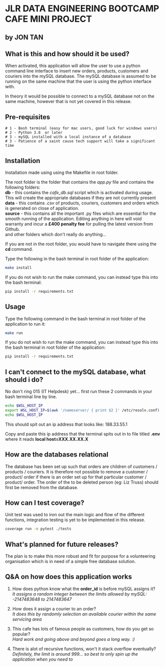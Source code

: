 
# JLR DATA ENGINEERING BOOTCAMP CAFE MINI PROJECT
## by JON TAN

## What is this and how should it be used?
When activated, this application will allow the user to use a python command line interface to insert new orders, products, customers and couriers into the mySQL database. The mySQL database is assumed to be running on the same machine that the user is using the python interface with.

In theory it would be possible to connect to a mySQL database not on the same machine, however that is not yet covered in this release.


## Pre-requisites
```
# 1 - Bash terminal (easy for mac users, good luck for windows users)
# 2 - Python 3.8  or later
# 3 - mySQL installed with a local instance of a database
# 3 - Patience of a saint cause tech support will take a significant time
```


## Installation
Installation made using using the Makefile in root folder. 

The root folder is the folder that contains the <i>app.py</i> file and contains the following folders:
<br><b>db</b> - this contains the <i>cafe_db.sql</i> script which is activated during usage. This will create the appropriate databases if they are not currently present
<br><b>data</b> - this contains <i>.csv</i> of products, couriers, customers and orders which is generated on close of application.
<br><b>source</b> - this contains all the important .py files which are essential for the smooth running of the application. Editing anything in here will void warranty and incur a <b>£400 penalty fee</b> for pulling the latest version from Github.
<br>and other folders which don't really do anything... 

If you are not in the root folder, you would have to navigate there using the <b>cd </b> command.


Type the following in the bash terminal in root folder of the application:

```bash
make install
```
If you do not wish to run the make command, you can instead type this into the bash terminal:
```bash
pip install -r requirements.txt
```


## Usage
Type the following command in the bash terminal in root folder of the application to run it:

```bash
make run
```
If you do not wish to run the make command, you can instead type this into the bash terminal in root folder of the application:
```bash
pip install -r requirements.txt
```
## I can't connect to the mySQL database, what should i do?
No don't ring 015 (IT Helpdesk) yet... first run these 2 commands in your bash terminal line by line.
```bash
echo $WSL_HOST_IP
export WSL_HOST_IP=$(awk '/nameserver/ { print $2 }' /etc/resolv.conf)
echo $WSL_HOST_IP
```
This should spit out an ip address that looks like:
188.33.55.1

Copy and paste this ip address that the terminal spits out in to file titled <b>.env</b> where it reads <b>local host=XXX.XX.XX.X</b>

## How are the databases relational
The database has been set up such that orders are children of customers / products / couriers. It is therefore not possible to remove a customer / product/ order if there is an order set up for that particular customer / product/ order. The order of the to be deleted person (eg: Liz Truss) should first be removed from the database.


## How can I test coverage?
Unit test was used to iron out the main logic and flow of the different functions, integration testing is yet to be implemented in this release.
```bash
coverage run -m pytest ./tests
```

## What's planned for future releases?
The plan is to make this more robust and fit for purpose for a volunteering organisation which is in need of a simple free database solution.

## Q&A on how does this application works
1. How does python know what the <b>order_id</b> is before mySQL assigns it?
<br><i>It assigns a random integer between the limits allowed by mySQL: -2147483648 to 2147483647</i>

2. How does it assign a courier to an order?
<br><i> It does this by randomly selection an available courier within the same servicing area</i>

3. This cafe has lots of famous people as customers, how do you get so popular?
<br><i> Hard work and going above and beyond goes a long way. :)</i>

4. There is alot of recursive functions, won't it stack overflow eventually?
<br><i> Definitely, the limit is around 999... so best to only spin up the application when you need to</i>
